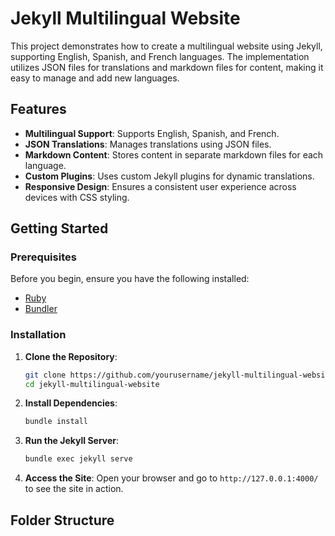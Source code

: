 # Jekyll Multilingual Website

This project demonstrates how to create a multilingual website using Jekyll, supporting English, Spanish, and French languages. The implementation utilizes JSON files for translations and markdown files for content, making it easy to manage and add new languages.

## Features

- **Multilingual Support**: Supports English, Spanish, and French.
- **JSON Translations**: Manages translations using JSON files.
- **Markdown Content**: Stores content in separate markdown files for each language.
- **Custom Plugins**: Uses custom Jekyll plugins for dynamic translations.
- **Responsive Design**: Ensures a consistent user experience across devices with CSS styling.

## Getting Started

### Prerequisites

Before you begin, ensure you have the following installed:

- [Ruby](https://www.ruby-lang.org/en/documentation/installation/)
- [Bundler](https://bundler.io/)

### Installation

1. **Clone the Repository**:

   ```sh
   git clone https://github.com/yourusername/jekyll-multilingual-website.git
   cd jekyll-multilingual-website
   ```

2. **Install Dependencies**:

   ```sh
   bundle install
   ```

3. **Run the Jekyll Server**:

   ```sh
   bundle exec jekyll serve
   ```

4. **Access the Site**:
   Open your browser and go to `http://127.0.0.1:4000/` to see the site in action.

## Folder Structure
